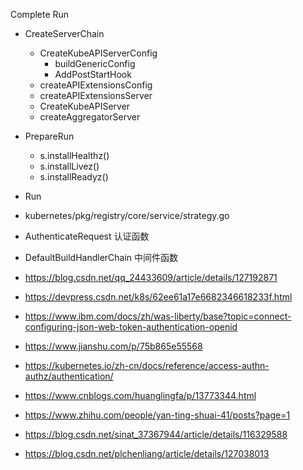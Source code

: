 Complete
Run
- CreateServerChain
  - CreateKubeAPIServerConfig
    - buildGenericConfig
    - AddPostStartHook
  - createAPIExtensionsConfig
  - createAPIExtensionsServer
  - CreateKubeAPIServer
  - createAggregatorServer
- PrepareRun
  - s.installHealthz() 
  - s.installLivez()
  - s.installReadyz()
- Run



- kubernetes/pkg/registry/core/service/strategy.go




- AuthenticateRequest 认证函数
- DefaultBuildHandlerChain 中间件函数
- https://blog.csdn.net/qq_24433609/article/details/127192871
- https://devpress.csdn.net/k8s/62ee61a17e6682346618233f.html
- https://www.ibm.com/docs/zh/was-liberty/base?topic=connect-configuring-json-web-token-authentication-openid
- https://www.jianshu.com/p/75b865e55568
- https://kubernetes.io/zh-cn/docs/reference/access-authn-authz/authentication/
- https://www.cnblogs.com/huanglingfa/p/13773344.html
- https://www.zhihu.com/people/yan-ting-shuai-41/posts?page=1
- https://blog.csdn.net/sinat_37367944/article/details/116329588
- https://blog.csdn.net/plchenliang/article/details/127038013

